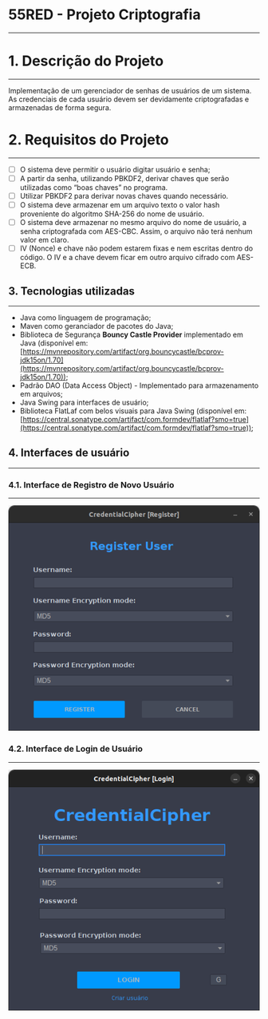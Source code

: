 # 55RED - Projeto Criptografia

---

# 1. Descrição do Projeto

---

Implementação de um gerenciador de senhas de usuários de um sistema. As credenciais de cada usuário devem ser devidamente criptografadas e armazenadas de forma segura.

# 2. Requisitos do Projeto

---

- [ ]  O sistema deve permitir o usuário digitar usuário e senha;
- [ ]  A partir da senha, utilizando PBKDF2, derivar chaves que serão utilizadas como “boas chaves” no programa.
- [ ]  Utilizar PBKDF2 para derivar novas chaves quando necessário.
- [ ]  O sistema deve armazenar em um arquivo texto o valor hash proveniente do algoritmo SHA-256 do nome de usuário.
- [ ]  O sistema deve armazenar no mesmo arquivo do nome de usuário, a senha criptografada com AES-CBC. Assim, o arquivo não terá nenhum valor em claro.
- [ ]  IV (Nonce) e chave não podem estarem fixas e nem escritas dentro do código. O IV e a chave devem ficar em outro arquivo cifrado com AES-ECB.

## 3. Tecnologias utilizadas

---

- Java como linguagem de programação;
- Maven como geranciador de pacotes do Java;
- Biblioteca de Segurança **Bouncy Castle Provider** implementado em Java (disponível em: [https://mvnrepository.com/artifact/org.bouncycastle/bcprov-jdk15on/1.70](https://mvnrepository.com/artifact/org.bouncycastle/bcprov-jdk15on/1.70));
- Padrão DAO (Data Access Object) - Implementado para armazenamento em arquivos;
- Java Swing para interfaces de usuário;
- Biblioteca FlatLaf com belos visuais para Java Swing (disponível em: [https://central.sonatype.com/artifact/com.formdev/flatlaf?smo=true](https://central.sonatype.com/artifact/com.formdev/flatlaf?smo=true));

## 4. Interfaces de usuário

---

### 4.1. Interface de Registro de Novo Usuário

---

![Untitled](register.png)

### 4.2. Interface de Login de Usuário

---

![Untitled](login.png)

